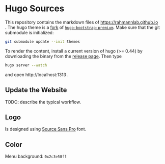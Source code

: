 # Hugo Sources

This repository contains the markdown files of https://rahmannlab.github.io .
The hugo theme is a [fork](https://github.com/rahmannlab/hugo-bootstrap-premium)
of [`hugo-bootstrap-premium`](https://github.com/appernetic/hugo-bootstrap-premium).
Make sure that the git submodule is initialized:
```bash
git submodule update --init themes
```

To render the content, install a current version of hugo (>= 0.44) by downloading the binary from the
[release page](https://github.com/gohugoio/hugo/releases).
Then type
```bash
hugo server --watch
```
and open http://localhost:1313 .


## Update the Website

TODO: describe the typical workflow.


## Logo

Is designed using [Source Sans Pro](https://fonts.google.com/specimen/Source+Sans+Pro) font.


## Color

Menu background: `0x2c3e50ff`

